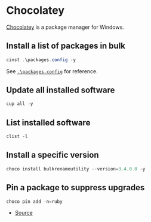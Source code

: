 # Chocolatey

[Chocolatey](https://chocolatey.org/) is a package manager for Windows.

## Install a list of packages in bulk

```powershell
cinst .\packages.config -y
```

See [`.\packages.config`](packages.config) for reference.

## Update all installed software

```powershell
cup all -y
```

## List installed software

```powershell
clist -l
```

## Install a specific version

```powershell
choco install bulkrenameutility --version=3.4.0.0 -y
```

## Pin a package to suppress upgrades

```powershell
choco pin add -n=ruby
```

- [Source](https://superuser.com/a/972614/54747)
